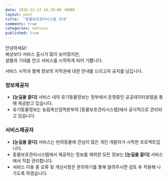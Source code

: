 ```yaml
---
date: 2016-12-13 14:10:00 +0900
layout: post
title:  "동물보호관리시스템 안내"
comments: true
categories: notices
published: true
---
```


안녕하세요!  
예상보다 서비스 출시가 많이 늦어졌지만,  
설렘과 기대를 안고 서비스를 시작하게 되어 기쁩니다.  

서비스 시작과 함께 정보의 저작권에 대한 안내를 드리고자 공지를 남깁니다.  

### 정보제공자
* **[눈길을 끌다]** 서비스 내의 유기동물정보는 정부에서 운영중인 공공데이터포털을 통해 제공받고 있습니다.
* 유기동물정보는 농림축산검역본부의 [동물보호관리시스템]에서 공식적으로 관리되고 있습니다.

### 서비스제공자
* **[눈길을 끌다]** 서비스는 반려동물에 관심이 많은 개인 개발자가 시작한 프로젝트입니다.
* 동물보호관리시스템에서 제공하는 정보를 제외한 모든 정보는 **[눈길을 끌다]** 서비스에서 직접 관리합니다.
* 서비스 이용 중 오류 및 개선사항은 문의하기를 통해 알려주시면 검토 후 적용해 나가도록 하겠습니다.
